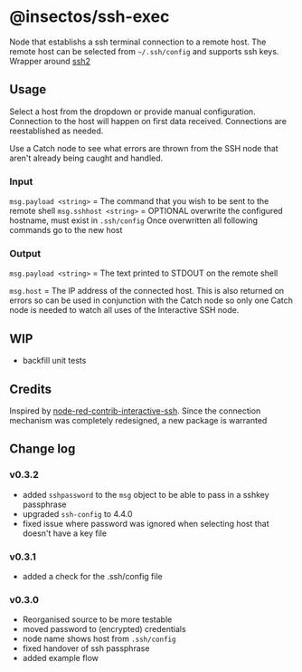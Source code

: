 # @insectos/ssh-exec

Node that establishs a ssh terminal connection to a remote host. The remote host can be selected from `~/.ssh/config` and supports ssh keys. Wrapper around [ssh2](https://www.npmjs.com/package/ssh2)

## Usage

Select a host from the dropdown or provide manual configuration. Connection to the host will happen on first data received. Connections are reestablished as needed.

Use a Catch node to see what errors are thrown from the SSH node that aren't already being caught and handled.

### Input

`msg.payload <string>` = The command that you wish to be sent to the remote shell
`msg.sshhost <string>` = OPTIONAL overwrite the configured hostname, must exist in `.ssh/config` Once overwritten all following commands go to the new host

### Output

`msg.payload <string>` = The text printed to STDOUT on the remote shell

`msg.host` = The IP address of the connected host. This is also returned on errors so can be used in conjunction with the Catch node so only one Catch node is needed to watch all uses of the Interactive SSH node.

## WIP

- backfill unit tests

## Credits

Inspired by [node-red-contrib-interactive-ssh](https://www.npmjs.com/package/node-red-contrib-interactive-ssh). Since the connection mechanism was completely redesigned, a new package is warranted

## Change log

### v0.3.2

- added `sshpassword` to the `msg` object to be able to pass in a sshkey passphrase
- upgraded `ssh-config` to 4.4.0
- fixed issue where password was ignored when selecting host that doesn't have a key file

### v0.3.1

- added a check for the .ssh/config file

### v0.3.0

- Reorganised source to be more testable
- moved password to (encrypted) credentials
- node name shows host from `.ssh/config`
- fixed handover of ssh passphrase
- added example flow
